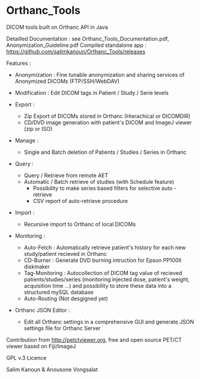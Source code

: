 # Orthanc_Tools
DICOM tools built on Orthanc API in Java

Detailled Documentation :  see Orthanc_Tools_Documentation.pdf, Anonymization_Guideline.pdf
Compiled standalone app : https://github.com/salimkanoun/Orthanc_Tools/releases

Features : 

- Anonymization : Fine tunable anonymization and sharing services of Anonymized DICOMs (FTP/SSH/WebDAV)

- Modification : Edit DICOM tags in Patient / Study / Serie levels

- Export : 
   - Zip Export of DICOMs stored in Orthanc (Hierachical or DICOMDIR)
   - CD/DVD image generation with patient's DICOM and ImageJ viewer (zip or ISO)
   
 - Manage : 
   - Single and Batch deletion of Patients / Studies / Series in Orthanc
   
 - Query : 
   - Query / Retrieve from remote AET
   - Automatic / Batch retrieve of studies (with Schedule feature)
      - Possibility to make series based filters for selective auto - retrieve
      - CSV report of auto-retrieve procedure
   
 - Import :
   - Recursive import to Orthanc of local DICOMs
   
 - Monitoring :
   - Auto-Fetch : Automatically retrieve patient's history for each new study/patient recieved in Orthanc
   - CD-Burner : Generate DVD burning intruction for Epson PP100II diskmaker
   - Tag-Monitoring : Autocollection of DICOM tag value of recieved patients/studies/series (monitoring injected dose, patient's weight, acquisition time ...) and possibility to store these data into a structured mySQL database
   - Auto-Routing (Not desgigned yet)
   
 - Orthanc JSON Editor :  
   - Edit all Orthanc settings in a comprehensive GUI and generate JSON settings file for Orthanc Server
   
 Contribution from http://petctviewer.org, free and open source PET/CT viewer based on Fiji/ImageJ
 
 GPL v.3 Licence
 
 Salim Kanoun & Anousone Vongsalat
 